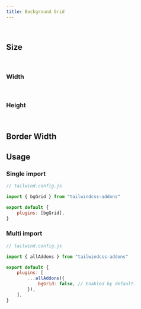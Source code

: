 ```yaml
---
title: Background Grid
---
```


<script>
	import UtilsTable from '$lib/UtilsTable.svelte'
	const bgGridColorUtilities = {
		'.bg-grid-<color>': {
            'background-size':
                'var(--tw-bg-grid-size, var(--tw-bg-grid-w, 32px)) var(--tw-bg-grid-size, var(--tw-bg-grid-h, 32px))',
            'background-image': `
                linear-gradient(to right, <color> var(--tw-bg-grid-border-w, 1px), transparent 0px),
                linear-gradient(to bottom, <color> var(--tw-bg-grid-border-w, 1px), transparent 0px)`,
		}
	}
    const bgGridSpacingSizeUtilities = {
		'.bg-grid-<spacing>': {
            '--tw-bg-grid-size': '<spacing>',
		}
	}
    const bgGridSpacingWidthUtilities = {
		'.bg-grid-w-<spacing>': {
            '--tw-bg-grid-w': '<spacing>',
		}
	}
    const bgGridSpacingHeightUtilities = {
		'.bg-grid-h-<spacing>': {
            '--tw-bg-grid-h': '<spacing>',
		}
	}
    const bgGridBorderWidthUtilities = {
		'.bg-grid-border-<border-width>': {
            "--tw-bg-grid-border-w": '<border-width>',
		}
	}
</script>

<UtilsTable utilities={bgGridColorUtilities} />

<br />

## Size

<UtilsTable utilities={bgGridSpacingSizeUtilities} />

<br />

### Width

<UtilsTable utilities={bgGridSpacingWidthUtilities} />

<br />

### Height

<UtilsTable utilities={bgGridSpacingHeightUtilities} />

<br />

## Border Width

<UtilsTable utilities={bgGridBorderWidthUtilities} />

## Usage

### Single import

```js
// tailwind.config.js

import { bgGrid } from "tailwindcss-addons"

export default {
    plugins: [bgGrid],
}
```

### Multi import

```js
// tailwind.config.js

import { allAddons } from "tailwindcss-addons"

export default {
    plugins: [
        ...allAddons({
            bgGrid: false, // Enabled by default.
        }),
    ],
}
```
